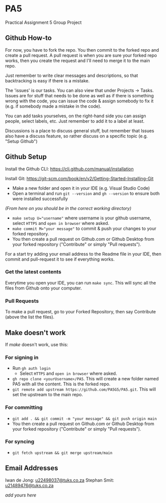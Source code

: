 # PA5
Practical Assignment 5 Group Project

## Github How-to
For now, you have to fork the repo. You then commit to the forked repo and create a pull request. 
A pull request is when you are sure your forked repo works, then you create the request and I'll need to merge it to the main repo. 

Just remember to write clear messages and descriptions, so that backtracking is easy if there is a mistake. 

The 'issues' is our tasks. You can also view that under Projects -> Tasks. 
Issues are for stuff that needs to be done as well as if there is something wrong with the code, you can issue the code & assign somebody to fix it (e.g. if somebody made a mistake in the code). 

You can add tasks yourselves, on the right-hand side you can assign people, select labels, etc. Just remember to add it to a label at least.

Discussions is a place to discuss general stuff, but remember that Issues also have a discuss feature, so rather discuss on a specific topic (e.g. "Setup Github")

## Github Setup
Install the Github CLI: https://cli.github.com/manual/installation

Install Git: https://git-scm.com/book/en/v2/Getting-Started-Installing-Git

- Make a new folder and open it in your IDE (e.g. Visual Studio Code)
- Open a terminal and run `git --version` and `gh --version` to ensure both were installed successfully

_(From here on you should be in the correct working directory)_
- `make setup U="username"` where username is your github username, select `HTTPS` and `open in browser` where asked.
- `make commit M="your message"` to commit & push your changes to your forked repository. 
- You then create a pull request on Github.com or Github Desktop from your forked repository ("Contribute" or simply "Pull requests").

For a start try adding your email address to the Readme file in your IDE, then commit and pull-request it to see if everything works.

### Get the latest contents
Everytime you open your IDE, you can run `make sync`. This will sync all the files from Github onto your computer.

### Pull Requests
To make a pull request, go to your Forked Repository, then say Contribute (above the list the files).

## Make doesn't work
If *make* doesn't work, use this:
### For signing in
- Run `gh auth login`
    - Select `HTTPS` and `open in browser` where asked.
- `gh repo clone <yourUsername>/PA5`. This will create a new folder named PA5 with all the content. This is the forked repo.
- `git remote add upstream https://github.com/PA5G5/PA5.git`. This will set the upstream to the main repo.

### For committing
- `git add . && git commit -m "your message" && git push origin main`
- You then create a pull request on Github.com or Github Desktop from your forked repository ("Contribute" or simply "Pull requests").

### For syncing
- `git fetch upstream && git merge upstream/main`

## Email Addresses
Iwan de Jong: u22498037@tuks.co.za
Stephan Smit: u21489476@tuks.co.za

_add yours here_
